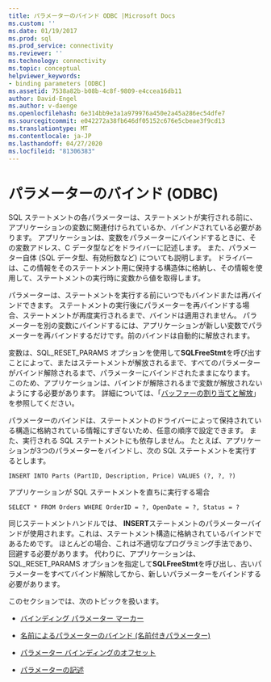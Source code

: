 ```yaml
---
title: パラメーターのバインド ODBC |Microsoft Docs
ms.custom: ''
ms.date: 01/19/2017
ms.prod: sql
ms.prod_service: connectivity
ms.reviewer: ''
ms.technology: connectivity
ms.topic: conceptual
helpviewer_keywords:
- binding parameters [ODBC]
ms.assetid: 7538a82b-b08b-4c8f-9809-e4ccea16db11
author: David-Engel
ms.author: v-daenge
ms.openlocfilehash: 6e314bb9e3a1a979976a450e2a45a286ec54dfe7
ms.sourcegitcommit: e042272a38fb646df05152c676e5cbeae3f9cd13
ms.translationtype: MT
ms.contentlocale: ja-JP
ms.lasthandoff: 04/27/2020
ms.locfileid: "81306383"
---
```

# <a name="binding-parameters-odbc"></a>パラメーターのバインド (ODBC)
SQL ステートメントの各パラメーターは、ステートメントが実行される前に、アプリケーションの変数に関連付けられているか、*バインド*されている必要があります。 アプリケーションは、変数をパラメーターにバインドするときに、その変数アドレス、C データ型などをドライバーに記述します。 また、パラメーター自体 (SQL データ型、有効桁数など) についても説明します。 ドライバーは、この情報をそのステートメント用に保持する構造体に格納し、その情報を使用して、ステートメントの実行時に変数から値を取得します。  
  
 パラメーターは、ステートメントを実行する前にいつでもバインドまたは再バインドできます。 ステートメントの実行後にパラメーターを再バインドする場合、ステートメントが再度実行されるまで、バインドは適用されません。 パラメーターを別の変数にバインドするには、アプリケーションが新しい変数でパラメーターを再バインドするだけです。前のバインドは自動的に解放されます。  
  
 変数は、SQL_RESET_PARAMS オプションを使用して**SQLFreeStmt**を呼び出すことによって、またはステートメントが解放されるまで、すべてのパラメーターがバインド解除されるまで、パラメーターにバインドされたままになります。 このため、アプリケーションは、バインドが解除されるまで変数が解放されないようにする必要があります。 詳細については、「[バッファーの割り当てと解放](../../../odbc/reference/develop-app/allocating-and-freeing-buffers.md)」を参照してください。  
  
 パラメーターのバインドは、ステートメントのドライバーによって保持されている構造に格納されている情報にすぎないため、任意の順序で設定できます。 また、実行される SQL ステートメントにも依存しません。 たとえば、アプリケーションが3つのパラメーターをバインドし、次の SQL ステートメントを実行するとします。  
  
```  
INSERT INTO Parts (PartID, Description, Price) VALUES (?, ?, ?)  
```  
  
 アプリケーションが SQL ステートメントを直ちに実行する場合  
  
```  
SELECT * FROM Orders WHERE OrderID = ?, OpenDate = ?, Status = ?  
```  
  
 同じステートメントハンドルでは、 **INSERT**ステートメントのパラメーターバインドが使用されます。これは、ステートメント構造に格納されているバインドであるためです。 ほとんどの場合、これは不適切なプログラミング手法であり、回避する必要があります。 代わりに、アプリケーションは、SQL_RESET_PARAMS オプションを指定して**SQLFreeStmt**を呼び出し、古いパラメーターをすべてバインド解除してから、新しいパラメーターをバインドする必要があります。  
  
 このセクションでは、次のトピックを扱います。  
  
-   [バインディング パラメーター マーカー](../../../odbc/reference/develop-app/binding-parameter-markers.md)  
  
-   [名前によるパラメーターのバインド (名前付きパラメーター)](../../../odbc/reference/develop-app/binding-parameters-by-name-named-parameters.md)  
  
-   [パラメーター バインディングのオフセット](../../../odbc/reference/develop-app/parameter-binding-offsets.md)  
  
-   [パラメーターの記述](../../../odbc/reference/develop-app/describing-parameters.md)
